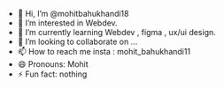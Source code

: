 - 👋 Hi, I’m @mohitbahukhandi18
- 👀 I’m interested in Webdev. 
- 🌱 I’m currently learning Webdev , figma , ux/ui design.
- 💞️ I’m looking to collaborate on ...
- 📫 How to reach me insta : mohit_bahukhandi11
- 😄 Pronouns: Mohit
- ⚡ Fun fact: nothing

<!---
mohitbahukhandi18/mohitbahukhandi18 is a ✨ special ✨ repository because its `README.md` (this file) appears on your GitHub profile.
You can click the Preview link to take a look at your changes.
--->
